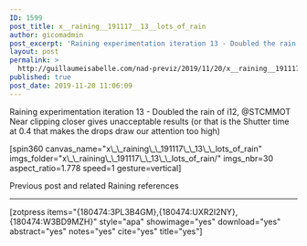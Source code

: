 ```yaml
---
ID: 1599
post_title: x__raining__191117__13__lots_of_rain
author: gicomadmin
post_excerpt: 'Raining experimentation iteration 13 - Doubled the rain of i12, @STCMMOT Near clipping closer gives unacceptable results (or that is the Shutter time at 0.4 that makes the drops draw our attention too high)'
layout: post
permalink: >
  http://guillaumeisabelle.com/nad-previz/2019/11/20/x__raining__191117__13__lots_of_rain/
published: true
post_date: 2019-11-20 11:06:09
---
```

<!-- wp:paragraph -->

Raining experimentation iteration 13 - Doubled the rain of i12, @STCMMOT Near clipping closer gives unacceptable results (or that is the Shutter time at 0.4 that makes the drops draw our attention too high)

<!-- /wp:paragraph -->

<!-- wp:shortcode --> [spin360 canvas_name="x\_\_raining\_\_191117\_\_13\_\_lots_of_rain" imgs_folder="x\_\_raining\_\_191117\_\_13\_\_lots_of_rain/" imgs_nbr=30 aspect_ratio=1.778 speed=1 gesture=vertical] 

<!-- /wp:shortcode -->

<!-- wp:paragraph -->

Previous post and related Raining references

<!-- /wp:paragraph -->

<!-- wp:separator -->

<hr class="wp-block-separator" />

<!-- /wp:separator -->

<!-- wp:shortcode --> [zotpress items="{180474:3PL3B4GM},{180474:UXR2I2NY},{180474:W3BD9MZH}" style="apa" showimage="yes" download="yes" abstract="yes" notes="yes" cite="yes" title="yes"] 

<!-- /wp:shortcode -->